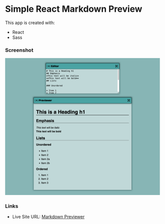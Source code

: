 # Simple React Markdown Preview

This app is created with:
 - React
 - Sass

### Screenshot
![](./public/screenshot.png)

### Links
 - Live Site URL: [Markdown Previewer](https://markdown-previewer-tomwf.netlify.app/)
